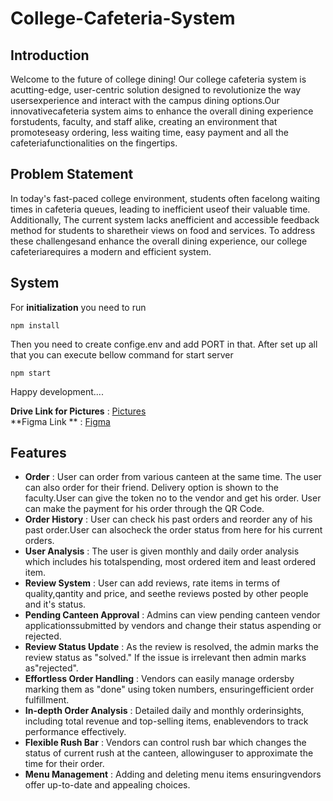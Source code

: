 # College-Cafeteria-System  
## **Introduction**  
Welcome to the future of college dining! Our college cafeteria system is acutting-edge, user-centric solution designed to revolutionize the way usersexperience and interact with the campus dining options.Our innovativecafeteria system aims to enhance the overall dining experience forstudents, faculty, and staff alike, creating an environment that promoteseasy ordering, less waiting time, easy payment and all the cafeteriafunctionalities on the fingertips.  

## **Problem Statement**  
In today's fast-paced college environment, students often facelong waiting times in cafeteria queues, leading to inefficient useof their valuable time. Additionally, The current system lacks anefficient and accessible feedback method for students to sharetheir views on food and services. To address these challengesand enhance the overall dining experience, our college cafeteriarequires a modern and efficient system.  

## **System**  
For **initialization** you need to run

    npm install

Then you need to create confige.env and add PORT in that.
After set up all that you can execute bellow command for start server

    npm start

Happy development....

**Drive Link for Pictures** : [Pictures](https://drive.google.com/drive/folders/1lHWMZ1CZSoOVrqxyK6BExNG2sqoo2f-V)  
**Figma Link ** : [Figma](https://www.figma.com/file/b50ziRKwLtSKgibsOvSvWC/cafeapp?type=design&node-id=0%3A1&mode=design&t=af8TmenzJP9DvFol-1)  

<!--
**Deployed Website Link** : [College-Cafeteria](https://cafeteria-app.onrender.com/) 
-->

 
## **Features**
- **Order** : User can order from various canteen at the same time. The user can also order for their friend. Delivery option is shown to the faculty.User can give the token no to the vendor and get his order. User can make the payment for his order through the QR Code.  
- **Order History** : User can check his past orders and reorder any of his past order.User can alsocheck the order status from here for his current orders.  
- **User Analysis** : The user is given monthly and daily order analysis which includes his totalspending, most ordered item and least ordered item.
- **Review System** : User can add reviews, rate items in terms of quality,qantity and price, and seethe reviews posted by other people and it's status.  
- **Pending Canteen Approval** : Admins can view pending canteen vendor applicationssubmitted by vendors and change their status aspending or rejected.
- **Review Status Update** : As the review is resolved, the admin marks the review status as "solved." If the issue is irrelevant then admin marks as"rejected".
- **Effortless Order Handling** : Vendors can easily manage ordersby marking them as "done" using token numbers, ensuringefficient order fulfillment.  
- **In-depth Order Analysis** : Detailed daily and monthly orderinsights, including total revenue and top-selling items, enablevendors to track performance effectively.
- **Flexible Rush Bar** : Vendors can control rush bar which changes the status of current rush at the canteen, allowinguser to approximate the time for their order.
- **Menu Management** : Adding and deleting menu items ensuringvendors offer up-to-date and appealing choices.

